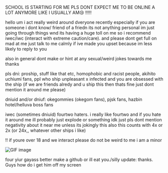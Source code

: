 SCHOOL IS STARTING FOR ME PLS DONT EXPECT ME TO BE ONLINE A LOT ANYMORE LIKE I USUALLY AM😢 !!!!!

hello um i act really weird around dveryone recently especially if you are someone i dont know/ friend of a friedn its not anything personal im just going through things wnd its having a huge toll on me so i recommend iwec/iwc (interact with extreme caution/care). and please dont get full on mad at me just talk to me calmly if ive made you upset because im less likely to reply to you

also in general dont make or hint at any sexual/weird jokes towards me thanks

pls dni:
proship, stuff like that etc,
homophobic and racist people,
akihito uchiumi fans,
ppl who ship unpleasant x infected and you are obsessed with the ship (if we are friends alredy and u ship this then thats fine just dont mention it around me please)

dniuid and/or dniuf: 
okegommies (okegom fans),
pjsk fans,
hazbin hotel/helluva boss fans

iwec (sometimes dniuid) fourtwo haters. i really like fourtwo and if you hate it around me ill probably just explode or something idk just pls dont mention negativity about it near me unless its jokingly
this also this counts with 4x or 2x (or 24x,, whatever other ships i like)

!! if youre over 18 and we interact please do not be weird to me i am a minor



![GIF image](https://github.com/user-attachments/assets/509dc296-2d89-4978-af2d-b028ef537faa)


four yiur gayass better make a github or ill eat you./silly
update: thanks. Guys how do i get him off my screen
